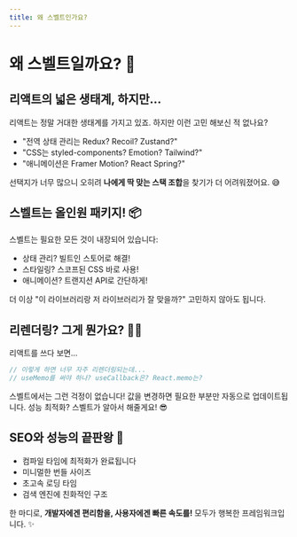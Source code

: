 ```yaml
---
title: 왜 스벨트인가요?
---
```

# 왜 스벨트일까요? 🤔

## 리액트의 넓은 생태계, 하지만...
리액트는 정말 거대한 생태계를 가지고 있죠. 하지만 이런 고민 해보신 적 없나요?
- "전역 상태 관리는 Redux? Recoil? Zustand?"
- "CSS는 styled-components? Emotion? Tailwind?"
- "애니메이션은 Framer Motion? React Spring?"

선택지가 너무 많으니 오히려 **나에게 딱 맞는 스택 조합**을 찾기가 더 어려워졌어요. 😅

## 스벨트는 올인원 패키지! 📦
스벨트는 필요한 모든 것이 내장되어 있습니다:
- 상태 관리? 빌트인 스토어로 해결!
- 스타일링? 스코프된 CSS 바로 사용!
- 애니메이션? 트랜지션 API로 간단하게!

더 이상 "이 라이브러리랑 저 라이브러리가 잘 맞을까?" 고민하지 않아도 됩니다.

## 리렌더링? 그게 뭔가요? 🤷‍♂️
리액트를 쓰다 보면...
```jsx
// 이렇게 하면 너무 자주 리렌더링되는데...
// useMemo를 써야 하나? useCallback은? React.memo는?
```

스벨트에서는 그런 걱정이 없습니다! 값을 변경하면 필요한 부분만 자동으로 업데이트됩니다. 
성능 최적화? 스벨트가 알아서 해줄게요! 😎

## SEO와 성능의 끝판왕 🚀
- 컴파일 타임에 최적화가 완료됩니다
- 미니멀한 번들 사이즈 
- 초고속 로딩 타임
- 검색 엔진에 친화적인 구조

한 마디로, **개발자에겐 편리함을, 사용자에겐 빠른 속도를!** 모두가 행복한 프레임워크입니다. ✨